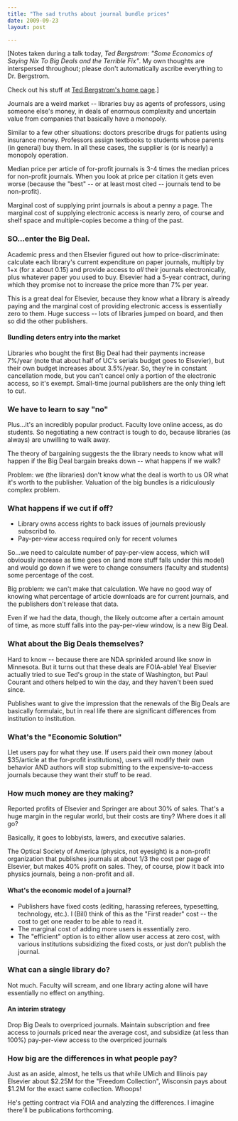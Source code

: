 ```yaml
---
title: "The sad truths about journal bundle prices"
date: 2009-09-23
layout: post

---
```


[Notes taken during a talk today, *Ted Bergstrom: "Some Economics of Saying Nix To Big Deals and the Terrible Fix"*. My own thoughts are interspersed throughout; please don't automatically ascribe everything to Dr. Bergstrom.

Check out his stuff at [Ted Bergstrom's home page](http://www.econ.ucsb.edu/~tedb/).]

Journals are a weird market -- libraries buy as agents of professors, using someone else's money, in deals of enormous complexity and uncertain value from companies that basically have a monopoly.

Similar to a few other situations: doctors prescribe drugs for patients using insurance money. Professors assign textbooks to students whose parents (in general) buy them. In all these cases, the supplier is (or is nearly) a monopoly operation.

Median price per article of for-profit journals is 3-4 times the median prices for non-profit journals. When you look at price per citation it gets even worse (because the "best" -- or at least most cited -- journals tend to be non-profit).

Marginal cost of supplying print journals is about a penny a page. The marginal cost of supplying electronic access is nearly zero, of course and shelf space and multiple-copies become a thing of the past.

### SO...enter the Big Deal.

Academic press and then Elsevier figured out how to price-discriminate: calculate each library's current expenditure on paper journals, multiply by 1+x (for x about 0.15) and provide access to *all* their journals electronically, plus whatever paper you used to buy. Elsevier had a 5-year contract, during which they promise not to increase the price more than 7% per year.

This is a great deal for Elsevier, because they know what a library is already paying and the marginal cost of providing electronic access is essentially zero to them. Huge success -- lots of libraries jumped on board, and then so did the other publishers.

#### Bundling deters entry into the market

Libraries who bought the first Big Deal had their payments increase 7%/year (note that about half of UC's serials budget goes to Elsevier), but their own budget increases about 3.5%/year. So, they're in constant cancellation mode, but you can't cancel only a portion of the electronic access, so it's exempt. Small-time journal publishers are the only thing left to cut.

### We have to learn to say "no"

Plus...it's an incredibly popular product. Faculty love online access, as do students. So negotiating a new contract is tough to do, because libraries (as always) are unwilling to walk away.

The theory of bargaining suggests the the library needs to know what will happen if the Big Deal bargain breaks down -- what happens if we walk?

Problem: we (the libraries) don't know what the deal is worth to us OR what it's worth to the publisher. Valuation of the big bundles is a ridiculously complex problem.

### What happens if we cut if off?

  * Library owns access rights to back issues of journals previously subscribd to.
  * Pay-per-view access required only for recent volumes

So...we need to calculate number of pay-per-view access, which will obviously increase as time goes on (and more stuff falls under this model) and would go down if we were to change consumers (faculty and students) some percentage of the cost.

Big problem: we can't make that calculation. We have no good way of knowing what percentage of article downloads are for current journals, and the publishers don't release that data.

Even if we had the data, though, the likely outcome after a certain amount of time, as more stuff falls into the pay-per-view window, is a new Big Deal.

### What about the Big Deals themselves?

Hard to know -- because there are NDA sprinkled around like snow in Minnesota. But it turns out that these deals are FOIA-able! Yea! Elsevier actually tried to sue Ted's group in the state of Washington, but Paul Courant and others helped to win the day, and they haven't been sued since.

Publishes want to give the impression that the renewals of the Big Deals are basically formulaic, but in real life there are significant differences from institution to institution.

### What's the "Economic Solution"

Llet users pay for what they use. If users paid their own money (about $35/article at the for-profit institutions), users will modify their own behavior AND authors will stop submitting to the expensive-to-access journals because they want their stuff to be read.

### How much money are they making?

Reported profits of Elsevier and Springer are about 30% of sales. That's a huge margin in the regular world, but their costs are tiny? Where does it all go?

Basically, it goes to lobbyists, lawers, and executive salaries.

The Optical Society of America (physics, not eyesight) is a non-profit organization that publishes journals at about 1/3 the cost per page of Elsevier, but makes 40% profit on sales. They, of course, plow it back into physics journals, being a non-profit and all.

#### What's the economic model of a journal?

  * Publishers have fixed costs (editing, harassing referees, typesetting, technology, etc.). I (Bill) think of this as the "First reader" cost -- the cost to get one reader to be able to read it.
  * The marginal cost of adding more users is essentially zero.
  * The "efficient" option is to either allow user access at zero cost, with various institutions subsidizing the fixed costs, or just don't publish the journal.

### What can a single library do?

Not much. Faculty will scream, and one library acting alone will have essentially no effect on anything.

#### An interim strategy

Drop Big Deals to overpriced journals. Maintain subscription and free access to journals priced near the average cost, and subsidize (at less than 100%) pay-per-view access to the overpriced journals

### How big are the differences in what people pay?

Just as an aside, almost, he tells us that while UMich and Illinois pay Elsevier about $2.25M for the "Freedom Collection", Wisconsin pays about $1.2M for the exact same collection. Whoops!

He's getting contract via FOIA and analyzing the differences. I imagine there'll be publications forthcoming.
